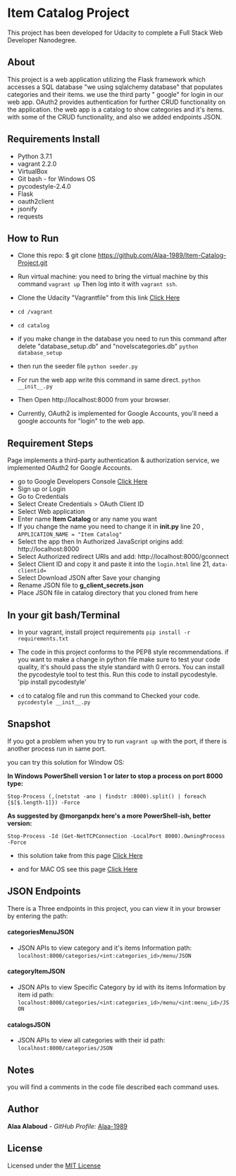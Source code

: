 # Item Catalog Project
This project has been developed for Udacity to complete a Full Stack Web Developer Nanodegree.


## About
This project is a web application utilizing the Flask framework which accesses a SQL database "we using sqlalchemy database" that populates categories and their items.
we use the third party " google" for login in our web app.
OAuth2 provides authentication for further CRUD functionality on the application.
the web app is a catalog to show categories and it's items. with some of the CRUD functionality, and also we added endpoints JSON.


## Requirements Install
- Python 3.7.1
- vagrant 2.2.0
- VirtualBox
- Git bash - for Windows OS
- pycodestyle-2.4.0
- Flask
- oauth2client
- jsonify
- requests

## How to Run
- Clone this repo:
$ git clone https://github.com/Alaa-1989/Item-Catalog-Project.git

- Run virtual machine:
 you need to bring the virtual machine by this command `vagrant up` Then log into it with `vagrant ssh`.

 - Clone the Udacity "Vagrantfile" from this link  [Click Here](https://github.com/udacity/fullstack-nanodegree-vm)

- `cd /vagrant`

- `cd catalog`

- if you make change in the database you need to run this command after delete "database_setup.db" and "novelscategories.db"
`python database_setup`

- then run the seeder file
`python seeder.py`

- For run the web app write this command in same direct.
`python __init__.py`

- Then Open http://localhost:8000 from your browser.

- Currently, OAuth2 is implemented for Google Accounts, you'll need a google accounts for "login" to the web app.

## Requirement Steps
Page implements a third-party authentication & authorization service, we implemented OAuth2 for Google Accounts.
- go to Google Developers Console [Click Here](https://console.developers.google.com)
- Sign up or Login
- Go to Credentials
- Select Create Credentials > OAuth Client ID
- Select Web application
- Enter name **Item Catalog** or any name you want
- If you change the name you need to change it in **__init__.py** line 20 , `APPLICATION_NAME = "Item Catalog"`
- Select the app then In Authorized JavaScript origins add:
http://localhost:8000
- Select Authorized redirect URIs and add:
http://localhost:8000/gconnect
- Select Client ID and copy it and paste it into the `login.html` line 21, `data-clientid=`
- Select Download JSON after Save your changing
- Rename JSON file to **g_client_secrets.json**
- Place JSON file in catalog directory that you cloned from here

## In your git bash/Terminal

- In your vagrant, install project requirements
`pip install -r requirements.txt`

- The code in this project conforms to the PEP8 style recommendations.
if you want to make a change in python file make sure to test	your	code quality, it's should	pass	the	style	standard	with	0	errors. You can install the pycodestyle tool to test this.
Run this code to install pycodestyle.
'pip install pycodestyle'


- `cd` to catalog file and run this command to Checked your code.
`pycodestyle __init__.py`


## Snapshot

If you got a problem when you try to run `vagrant up`
with the port, if there is another process run in same port.

you can try this solution for Window OS:

**In Windows PowerShell version 1 or later to stop a process on port 8000 type:**

`Stop-Process (,(netstat -ano | findstr :8000).split() | foreach {$[$.length-1]}) -Force`

**As suggested by @morganpdx here's a more PowerShell-ish, better version:**


`Stop-Process -Id (Get-NetTCPConnection -LocalPort 8000).OwningProcess -Force`


- this solution take from this page [Click Here](https://stackoverflow.com/questions/39632667/how-to-kill-the-process-currently-using-a-port-on-localhost-in-windows)

- and for MAC OS see this page [Click Here](https://stackoverflow.com/questions/24387451/how-can-i-kill-whatever-process-is-using-port-8080-so-that-i-can-vagrant-up)


## JSON Endpoints
There is a Three endpoints in this project, you can view it in your browser by entering the path:

#### categoriesMenuJSON
- JSON APIs to view category and it's items Information path:
`localhost:8000/categories/<int:categories_id>/menu/JSON`

#### categoryItemJSON
- JSON APIs to view Specific Category by id with its items Information by item id path:
`localhost:8000/categories/<int:categories_id>/menu/<int:menu_id>/JSON`

#### catalogsJSON
- JSON APIs to view all categories with their id path:
`localhost:8000/categories/JSON`

## Notes
you will find a comments in the code file described each command uses.

## Author
**Alaa Alaboud** - _GitHub Profile:_ [Alaa-1989](https://github.com/Alaa-1989)

## License
Licensed under the [MIT License](LICENSE)
